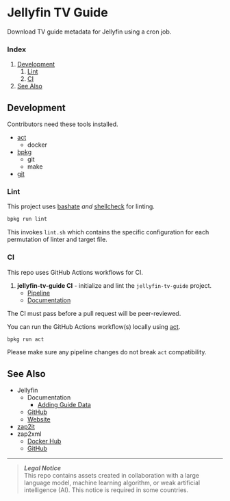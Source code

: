 # Jellyfin TV Guide
Download TV guide metadata for Jellyfin using a cron job.

### Index
1. [Development](#development)
    1. [Lint](#lint)
    1. [CI](#ci)
1. [See Also](#see-also)

## Development
Contributors need these tools installed.
- [act](https://github.com/nektos/act)
    - docker
- [bpkg](https://github.com/bpkg/bpkg)
    - git
    - make
- [git](https://git-scm.com)

### Lint
This project uses [bashate](https://github.com/openstack/bashate) _and_ [shellcheck](https://github.com/koalaman/shellcheck) for linting.
```bash
bpkg run lint
```
This invokes `lint.sh` which contains the specific configuration for each permutation of linter and target file.

### CI
This repo uses GitHub Actions workflows for CI.
1. **jellyfin-tv-guide CI** - initialize and lint the `jellyfin-tv-guide` project.
    - [Pipeline](https://github.com/kj4ezj/jellyfin-tv-guide/actions/workflows/ci.yml)
    - [Documentation](./.github/workflows/README.md)

The CI must pass before a pull request will be peer-reviewed.

You can run the GitHub Actions workflow(s) locally using [act](https://github.com/nektos/act).
```bash
bpkg run act
```
Please make sure any pipeline changes do not break `act` compatibility.

## See Also
- Jellyfin
    - Documentation
        - [Adding Guide Data](https://jellyfin.org/docs/general/server/live-tv/setup-guide/#adding-guide-data)
    - [GitHub](https://github.com/jellyfin)
    - [Website](https://jellyfin.org)
- [zap2it](https://tvlistings.zap2it.com)
- zap2xml
    - [Docker Hub](https://hub.docker.com/r/kj4ezj/zap2xml)
    - [GitHub](https://github.com/kj4ezj/zap2xml)

***
> **_Legal Notice_**  
> This repo contains assets created in collaboration with a large language model, machine learning algorithm, or weak artificial intelligence (AI). This notice is required in some countries.
